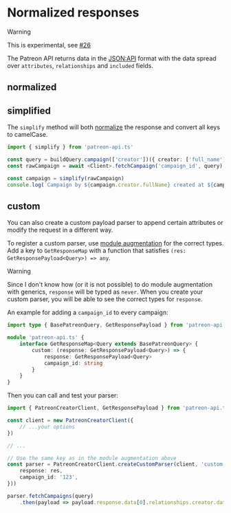# Normalized responses

> [!WARNING]
> This is experimental, see [#26](https://github.com/ghostrider-05/patreon-api.ts/issues/26)

The Patreon API returns data in the [JSON:API](https://jsonapi.org/) format with the data spread over `attributes`, `relationships` and `included` fields.

## normalized


## simplified

The `simplify` method will both [normalize](#normalized) the response and convert all keys to camelCase.

```ts
import { simplify } from 'patreon-api.ts'

const query = buildQuery.campaign(['creator'])({ creator: ['full_name'], campaign: ['created_at' ]})
const rawCampaign = await <Client>.fetchCampaign('campaign_id', query)

const campaign = simplify(rawCampaign)
console.log(`Campaign by ${campaign.creator.fullName} created at ${campaign.createdAt}`)
```

## custom

You can also create a custom payload parser to append certain attributes or modify the request in a different way.

To register a custom parser, use [module augmentation](../configuration#module-augmentation) for the correct types.
Add a key to `GetResponseMap` with a function that satisfies `(res: GetResponsePayload<Query>) => any`.

> [!WARNING]
> Since I don't know how (or it is not possible) to do module augmentation with generics, `response` will be typed as `never`.
> When you create your custom parser, you will be able to see the correct types for `response`.

An example for adding a `campaign_id` to every campaign:

```ts
import type { BasePatreonQuery, GetResponsePayload } from 'patreon-api.ts'

module 'patreon-api.ts' {
    interface GetResponseMap<Query extends BasePatreonQuery> {
        custom: (response: GetResponsePayload<Query>) => {
            response: GetResponsePayload<Query>
            campaign_id: string
        }
    }
}
```

Then you can call and test your parser:

```ts
import { PatreonCreatorClient, GetResponsePayload } from 'patreon-api.ts'

const client = new PatreonCreatorClient({
    // ...your options
})

// ...

// Use the same key as in the module augmentation above
const parser = PatreonCreatorClient.createCustomParser(client, 'custom', (res) => ({
    response: res,
    campaign_id: '123',
}))

parser.fetchCampaigns(query)
    .then(payload => payload.response.data[0].relationships.creator.data.id)
```
